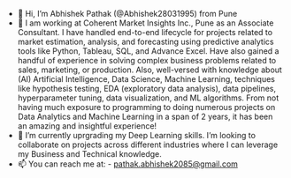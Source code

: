 - 👋 Hi, I’m Abhishek Pathak (@Abhishek28031995) from Pune
- 👀 I am working at Coherent Market Insights Inc., Pune as an Associate Consultant. I have handled end-to-end lifecycle for projects related to market estimation, analysis, and forecasting using predictive analytics tools like Python, Tableau, SQL, and Advance Excel. Have also gained a handful of experience in solving complex business problems related to sales, marketing, or production. Also, well-versed with knowledge about (AI) Artificial Intelligence, Data Science, Machine Learning, techniques like hypothesis testing, EDA (exploratory data analysis), data pipelines, hyperparameter tuning, data visualization, and ML algorithms. From not having much exposure to programming to doing numerous projects on Data Analytics and Machine Learning in a span of 2 years, it has been an amazing and insightful experience!
- 🌱 I’m currently uprgrading my Deep Learning skills. I’m looking to collaborate on projects across different industries where I can leverage my Business and Technical knowledge.
- 📫 You can reach me at: - pathak.abhishek2085@gmail.com

<!---
Abhishek28031995/Abhishek28031995 is a ✨ special ✨ repository because its `README.md` (this file) appears on your GitHub profile.
You can click the Preview link to take a look at your changes.
--->
